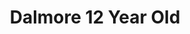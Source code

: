 ---
layout: recipe
title: Dalmore 12 Year Old
category: Scotch - Highlands
aged: 12
abv: 40
distillery: Dalmore
distillery-location: Alness, UK
nose: Orange, dark plums, chocolate, marzipan
palate: Citrus, Christmas cake, coffee, cinnamon.
finish: Orange, vanilla, plums, cinnamon.
tag:
    - highland
    - scotch
    - whisky
---